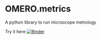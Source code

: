 # OMERO.metrics
A python library to run micrsocope metrology

Try it here [![Binder](https://mybinder.org/badge_logo.svg)](https://mybinder.org/v2/gh/juliomateoslangerak/microscope-metrics/HEAD)
